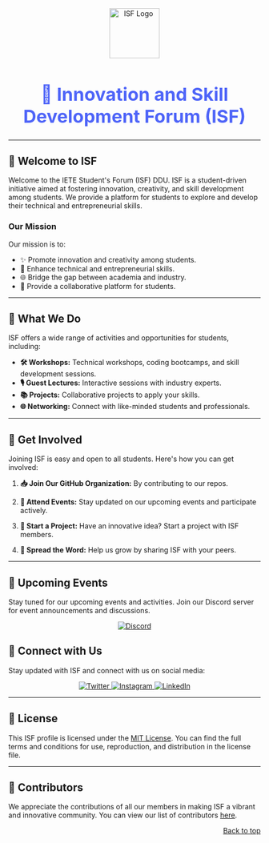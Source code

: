 <div align="center">
  <img src="https://universalcollegeofengineering.edu.in/wp-content/uploads/2019/07/IETE-logo.png" alt="ISF Logo" width="100" height="100" />
  <h1 style="font-weight: bold; font-size: 36px; color: #4e64f8;">🚀 Innovation and Skill Development Forum (ISF)</h1>
</div>

---

## 🌟 Welcome to ISF

Welcome to the IETE Student's Forum (ISF) DDU. ISF is a student-driven initiative aimed at fostering innovation, creativity, and skill development among students. We provide a platform for students to explore and develop their technical and entrepreneurial skills.

### Our Mission

Our mission is to:

- ✨ Promote innovation and creativity among students.
- 🚀 Enhance technical and entrepreneurial skills.
- 🌐 Bridge the gap between academia and industry.
- 🤝 Provide a collaborative platform for students.

---

## 🚀 What We Do

ISF offers a wide range of activities and opportunities for students, including:

- **🛠️ Workshops:** Technical workshops, coding bootcamps, and skill development sessions.
- **🎙️ Guest Lectures:** Interactive sessions with industry experts.
- **📚 Projects:** Collaborative projects to apply your skills.
- **🌐 Networking:** Connect with like-minded students and professionals.

---

## 🤝 Get Involved

Joining ISF is easy and open to all students. Here's how you can get involved:

1. **📥 Join Our GitHub Organization:** By contributing to our repos.

2. **📅 Attend Events:** Stay updated on our upcoming events and participate actively.

3. **🚀 Start a Project:** Have an innovative idea? Start a project with ISF members.

4. **📣 Spread the Word:** Help us grow by sharing ISF with your peers.

---

## 📅 Upcoming Events

Stay tuned for our upcoming events and activities. Join our Discord server for event announcements and discussions.

<p align="center">
  <a href="https://discord.gg/jU89d2Ex" target="_blank">
    <img src="https://img.shields.io/badge/Join%20Us%20on%20Discord-%235865F2.svg?style=for-the-badge&logo=discord&logoColor=white" alt="Discord" />
  </a>
</p>

## 🔗 Connect with Us

Stay updated with ISF and connect with us on social media:

<p align="center">
  <a href="https://twitter.com/your-college-isf" target="_blank">
    <img src="https://img.shields.io/badge/Follow%20Us%20on%20Twitter-%231DA1F2.svg?style=for-the-badge&logo=twitter&logoColor=white" alt="Twitter" />
  </a>
  <a href="https://www.instagram.com/your-college-isf" target="_blank">
    <img src="https://img.shields.io/badge/Follow%20Us%20on%20Instagram-%23E4405F.svg?style=for-the-badge&logo=instagram&logoColor=white" alt="Instagram" />
  </a>
  <a href="https://www.linkedin.com/in/your-college-isf" target="_blank">
    <img src="https://img.shields.io/badge/Connect%20with%20Us%20on%20LinkedIn-%230077B5.svg?style=for-the-badge&logo=linkedin&logoColor=white" alt="LinkedIn" />
  </a>
</p>

---

## 📜 License

This ISF profile is licensed under the [MIT License](https://opensource.org/licenses/MIT). You can find the full terms and conditions for use, reproduction, and distribution in the license file.

---

## 🙏 Contributors

We appreciate the contributions of all our members in making ISF a vibrant and innovative community. You can view our list of contributors [here](https://github.com/your-github-username/isf-profile/graphs/contributors).

<p align="right"><a href="#top">Back to top</a></p>
